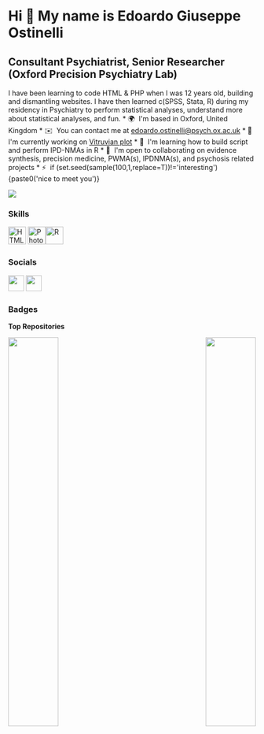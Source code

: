 # Hi 👋 My name is Edoardo Giuseppe Ostinelli
## Consultant Psychiatrist, Senior Researcher (Oxford Precision Psychiatry Lab)
I have been learning to code HTML & PHP when I was 12 years old, building and dismantling websites. I have then learned c(SPSS, Stata, R) during my residency in Psychiatry to perform statistical analyses, understand more about statistical analyses, and fun.  * 🌍  I'm based in Oxford, United Kingdom * ✉️  You can contact me at [edoardo.ostinelli@psych.ox.ac.uk](mailto:edoardo.ostinelli@psych.ox.ac.uk) * 🚀  I'm currently working on [Vitruvian plot](http://github.com/EGOstinelli/Vitruvian-plot) * 🧠  I'm learning how to build script and perform IPD-NMAs in R * 🤝  I'm open to collaborating on evidence synthesis, precision medicine, PWMA(s), IPDNMA(s), and psychosis related projects * ⚡  if (set.seed(sample(100,1,replace=T))!='interesting') {paste0('nice to meet you')}

<a href="https://www.twitter.com/EGOstinelli" target="_blank" rel="noreferrer"><img src="https://img.shields.io/twitter/follow/EGOstinelli?logo=twitter&style=for-the-badge&color=0891b2&labelColor=1c1917" /></a>

### Skills

<p align="left"> <a href="https://developer.mozilla.org/en-US/docs/Glossary/HTML5" target="_blank" rel="noreferrer"><img src="https://raw.githubusercontent.com/danielcranney/readme-generator/main/public/icons/skills/html5-colored.svg" width="36" height="36" alt="HTML5" /></a> <a href="https://www.adobe.com/uk/products/photoshop.html" target="_blank" rel="noreferrer"><img src="https://raw.githubusercontent.com/danielcranney/readme-generator/main/public/icons/skills/photoshop-colored.svg" width="36" height="36" alt="Photoshop" /></a><a href="https://www.r-project.org" target="_blank" rel="noreferrer"><img src="https://www.r-project.org/Rlogo.png" width="36" height="36" alt="R" /></a> </p> 

 ### Socials  <p align="left"> <a href="https://www.github.com/EGOstinelli" target="_blank" rel="noreferrer"><img src="https://raw.githubusercontent.com/danielcranney/readme-generator/main/public/icons/socials/github.svg" width="32" height="32" /></a> <a href="https://www.twitter.com/EGOstinelli" target="_blank" rel="noreferrer"><img src="https://raw.githubusercontent.com/danielcranney/readme-generator/main/public/icons/socials/twitter.svg" width="32" height="32" /></a></p>
 
### Badges
<b>Top Repositories</b>

<div width="100%" align="center"><a href="https://github.com/EGOstinelli/Vitruvian-plot" align="left"><img align="left" width="45%" src="https://github-readme-stats.vercel.app/api/pin/?username=EGOstinelli&repo=Vitruvian-plot&title_color=0891b2&text_color=ffffff&icon_color=0891b2&bg_color=1c1917&hide_border=true&locale=en" /></a><a href="https://github.com/EGOstinelli/IGD" align="right"><img align="right" width="45%" src="https://github-readme-stats.vercel.app/api/pin/?username=EGOstinelli&repo=IGD&title_color=0891b2&text_color=ffffff&icon_color=0891b2&bg_color=1c1917&hide_border=true&locale=en" /></a></div><br /><br /><br /><br /><br /><br /><br />


